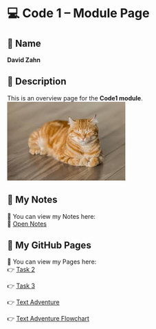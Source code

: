 # 💻 Code 1 – Module Page

## 👤 Name
**David Zahn**

## 📄 Description
This is an overview page for the **Code1 module**.  
![Module Preview](./Unbenannt.jpg)

## 🧾 My Notes
📖 You can view my Notes here:  
🐛 [Open Notes](https://davidz1407.github.io/Code1/Diary/index.html)  

## 🔗 My GitHub Pages
📄 You can view my Pages here:  
👉 [Task 2](https://davidz1407.github.io/Code1/Task_2_HTML/Test.html)  

👉 [Task 3](https://davidz1407.github.io/Code1/Task_3_CSS/index.html)  

👉 [Text Adventure](https://th3d0c0.github.io/Code1/TextAdventure/TextAdventureStart.html)  

👉 [Text Adventure Flowchart](https://th3d0c0.github.io/Code1/TextAdventure/TextAdventureStart.html)  

